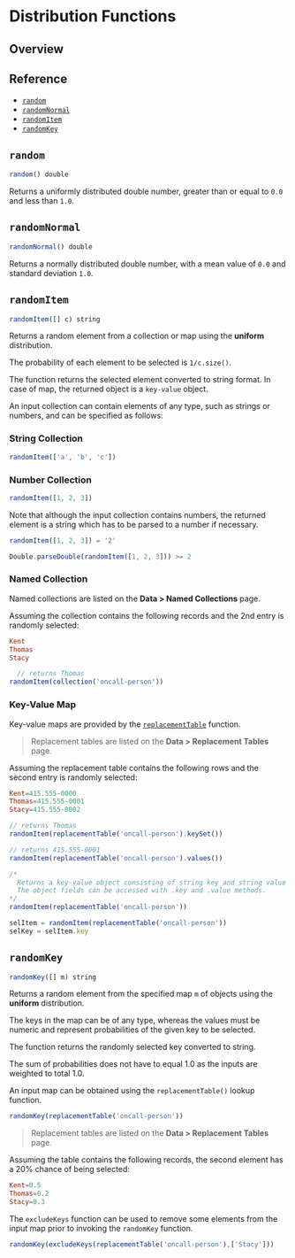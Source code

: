 # Distribution Functions

## Overview

## Reference

* [`random`](#random)
* [`randomNormal`](#randomnormal)
* [`randomItem`](#randomitem)
* [`randomKey`](#randomkey)

## `random`

```javascript
random() double
```

Returns a uniformly distributed double number, greater than or equal to `0.0` and less than `1.0`.

## `randomNormal`

```javascript
randomNormal() double
```

Returns a normally distributed double number, with a mean value of `0.0` and standard deviation `1.0`.

## `randomItem`

```javascript
randomItem([] c) string
```

Returns a random element from a collection or map using the **uniform** distribution.

The probability of each element to be selected is `1/c.size()`.

The function returns the selected element converted to string format. In case of map, the returned object is a `key-value` object.

An input collection can contain elements of any type, such as strings or numbers, and can be specified as follows:

### String Collection

```javascript
randomItem(['a', 'b', 'c'])
```

### Number Collection

```javascript
randomItem([1, 2, 3])
```

Note that although the input collection contains numbers, the returned element is a string which has to be parsed to a number if necessary.

```javascript
randomItem([1, 2, 3]) = '2'
```

```javascript
Double.parseDouble(randomItem([1, 2, 3])) >= 2
```

### Named Collection

Named collections are listed on the **Data > Named Collections** page.

Assuming the collection contains the following records and the 2nd entry is randomly selected:

```elm
Kent
Thomas
Stacy
```

```javascript
  // returns Thomas
randomItem(collection('oncall-person'))
```

### Key-Value Map

Key-value maps are provided by the [`replacementTable`](functions-lookup.md#replacementtable) function.

> Replacement tables are listed on the **Data > Replacement Tables** page.

Assuming the replacement table contains the following rows and the second entry is randomly selected:

```elm
Kent=415.555-0000
Thomas=415.555-0001
Stacy=415.555-0002
```

```javascript
// returns Thomas
randomItem(replacementTable('oncall-person').keySet())
```

```javascript
// returns 415.555-0001
randomItem(replacementTable('oncall-person').values())
```

```javascript
/*
  Returns a key-value object consisting of string key and string value
  The object fields can be accessed with .key and .value methods.
*/
randomItem(replacementTable('oncall-person'))
```

```javascript
selItem = randomItem(replacementTable('oncall-person'))
selKey = selItem.key
```

## `randomKey`

```javascript
randomKey([] m) string
```

Returns a random element from the specified map `m` of objects using the **uniform** distribution.

The keys in the map can be of any type, whereas the values must be numeric and represent probabilities of the given key to be selected.

The function returns the randomly selected key converted to string.

The sum of probabilities does not have to equal 1.0 as the inputs are weighted to total 1.0.

An input map can be obtained using the `replacementTable()` lookup function.

```javascript
randomKey(replacementTable('oncall-person'))
```

> Replacement tables are listed on the **Data > Replacement Tables** page.

Assuming the table contains the following records, the second element has a 20% chance of being selected:

```elm
Kent=0.5
Thomas=0.2
Stacy=0.3
```

The `excludeKeys` function can be used to remove some elements from the input map prior to invoking the `randomKey` function.

```javascript
randomKey(excludeKeys(replacementTable('oncall-person'),['Stacy']))
```
